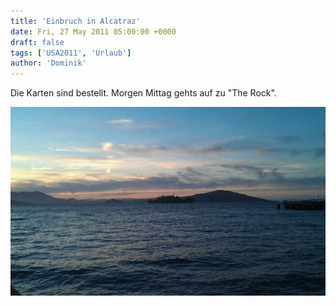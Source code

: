 ```yaml
---
title: 'Einbruch in Alcatraz'
date: Fri, 27 May 2011 05:00:00 +0000
draft: false
tags: ['USA2011', 'Urlaub']
author: 'Dominik'
---
```


Die Karten sind bestellt. Morgen Mittag gehts auf zu "The Rock".

![259952135](/urlaub11to15-images/11/259952135-scaled1000.jpg?w=300)